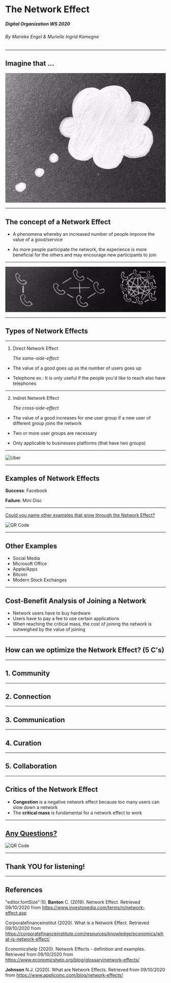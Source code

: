 # The Network Effect
##### Digital Organization WS 2020
###### By Marieke Engel & Murielle Ingrid Kamegne 

---

## Imagine that ... 
![Thought](Cloud.png)

---

## The concept of a Network Effect

- A phenomena whereby an increased number of people improve the value of a good/service

- As more people participate the network, the experience is more beneficial for the others and may encourage new participants to join

---

![Telephone_1.png](Telephone_1.png)

---

## Types of Network Effects

---

1. Direct Network Effect 
   
   _The same-side-effect_

- The value of a good goes up as the number of users goes up

- Telephone ex.: It is only useful if the people you'd like to reach also
    have telephones

---

2. Indiret Network Effect

   _The cross-side-effect_

-  The value of a good increases for one user group if a new user of different group joins the network

-  Two or more user groups are necessary

-  Only applicable to businesses platforms (that have two groups)

---

![Uber](UBER.png)

---
  
## Examples of Network Effects

__Success__: Facebook

__Failure__: Mini Disc

---

[Could you name other examples that grow through the Network Effect?](https://www.mentimeter.com/s/737a6ddc3727532e2593ee61d7bb2ea3/5e3e932f15b2)

![QR Code](https://api.qrserver.com/v1/create-qr-code/?size=500x500&data=https://www.menti.com/2yga1ubr6d)

---

## Other Examples

- Social Media
- Microsoft Office
- Apple/Apps
- Bitcoin
- Modern Stock Exchanges

---

## Cost-Benefit Analysis of Joining a Network

- Network users have to buy hardware
- Users have to pay a fee to use certain applications
- When reaching the critical mass, the cost of joining the 
  network is outweighed by the value of joining

---

## How can we optimize the Network Effect? (5 C's)

---

## 1. Community

---

## 2. Connection

---

## 3. Communication

---

## 4. Curation

---

## 5. Collaboration

---

## Critics of the Network Effect

- __Congestion__ is a negative network effect because too many users can slow down a network
- The __critical mass__ is fundamental for a network effect to work

---

## [Any Questions?](https://www.mentimeter.com/s/737a6ddc3727532e2593ee61d7bb2ea3/5e3e932f15b2)

![QR Code](https://api.qrserver.com/v1/create-qr-code/?size=500x500&data=https://www.menti.com/2yga1ubr6d)

---

## Thank YOU for listening!

---

## References

"editor.fontSize":10,
__Banton__ C. (2019). Network Effect. Retrieved 09/10/2020 from https://www.investopedia.com/terms/n/network-effect.asp

Corporatefinanceinstitut (2020). What is a Network Effect. Retrieved 09/10/2020 from https://corporatefinanceinstitute.com/resources/knowledge/economics/what-is-network-effect/

Economicshelp (2020). Network Effects - definition and examples. Retrieved from 09/10/2020 from https://www.economicshelp.org/blog/glossary/network-effects/

__Johnson__ N.J. (2020). What are Network Effects. Retrieved from 09/10/2020 from https://www.applicoinc.com/blog/network-effects/






